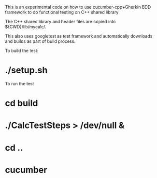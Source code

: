 This is an experimental code on how to use cucumber-cpp+Gherkin BDD framework to do functional testing on C++ shared library

The C++ shared library and header files are copied into ${CWD}/lib/mycalc/.

This also uses googletest as test framework and automatically downloads and builds as part of build process.

To build the test:
# ./setup.sh

To run the test
# cd build
# ./CalcTestSteps > /dev/null &
# cd ..
# cucumber 
